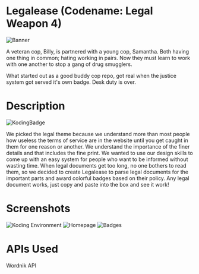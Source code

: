 Legalease (Codename: Legal Weapon 4) 
===========

![Banner](http://imgur.com/JqI0upr.jpg)

A veteran cop, Billy, is partnered with a young cop, Samantha. Both having one thing in common; hating working in pairs. Now they must learn to work with one another to stop a gang of drug smugglers.

What started out as a good buddy cop repo, got real when the justice system got served it's own badge. Desk duty is over.

Description
===========

![KodingBadge](http://i.imgur.com/HgV7Xpg.png)

We picked the legal theme because we understand more than most people how useless the terms of service are in the website until you get caught in them for one reason or another. We understand the importance of the finer details and that includes the fine print. We wanted to use our design skills to come up with an easy system for people who want to be informed without wasting time. When legal documents get too long, no one bothers to read them, so we decided to create Legalease to parse legal documents for the important parts and award colorful badges based on their policy. Any legal document works, just copy and paste into the box and see it work!


Screenshots
=========

![Koding Environment](http://i.imgur.com/aFbr1rh.png)
![Homepage](http://i.imgur.com/xEyyZPA.jpg)
![Badges](http://i.imgur.com/2RAYyaD.png)


APIs Used 
=========

Wordnik API
